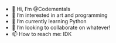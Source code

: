 - 👋 Hi, I’m @Codementals
- 👀 I’m interested in art and programming
- 🌱 I’m currently learning Python
- 💞️ I’m looking to collaborate on whatever!
- 📫 How to reach me: IDK

<!---
Codementals/Codementals is a ✨ special ✨ repository because its `README.md` (this file) appears on your GitHub profile.
You can click the Preview link to take a look at your changes.
--->

